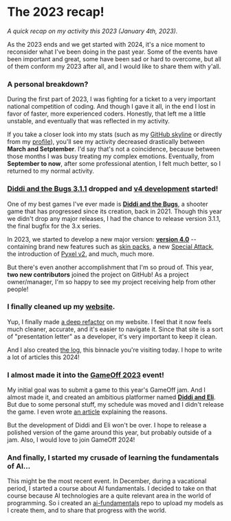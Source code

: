 # The 2023 recap!

_A quick recap on my activity this 2023 (January 4th, 2023)._

As the 2023 ends and we get started with 2024, it's a nice moment to reconsider what I've been doing
in the past year. Some of the events have been important and great, some have been sad or hard
to overcome, but all of them conform my 2023 after all, and I would like to share them with y'all.

### A personal breakdown?

During the first part of 2023, I was fighting for a ticket to a very important national competition
of coding. And though I gave it all, in the end I lost in favor of faster, more experienced coders.
Honestly, that left me a little unstable, and eventually that was reflected in my activity.

If you take a closer look into my stats \(such as my [GitHub skyline](https://skyline.github.com)
or directly from my [profile](https://github.com/DiddiLeija)\), you'll see my activity decreased
drastically between **March and Setptember**. I'd say that's not a coincidence, because between those
months I was busy treating my complex emotions. Eventually, from **September to now**, after some
professional atention, I felt much better, so I returned to my normal activity.

### [Diddi and the Bugs 3.1.1](https://diddileija.itch.io/diddi-and-the-bugs/devlog/517218/version-311) dropped and [v4 development](https://github.com/DiddiLeija/diddi-and-the-bugs/milestone/1) started!

One of my best games I've ever made is [**Diddi and the Bugs**](https://diddileija.itch.io/diddi-and-the-bugs), a shooter game
that has progressed since its creation, back in 2021. Though this year we didn't drop any major releases, I had the chance to
release version 3.1.1, the final bugfix for the 3.x series.

In 2023, we started to develop a new major version:
[**version 4.0**](https://github.com/DiddiLeija/diddi-and-the-bugs/milestone/1) -- containing brand new features such
as [skin packs](https://github.com/DiddiLeija/diddi-and-the-bugs/issues/137),
a new [Special Attack](https://github.com/DiddiLeija/diddi-and-the-bugs/issues/115),
the introduction of [Pyxel v2](https://github.com/DiddiLeija/diddi-and-the-bugs/pull/158),
and much, much more.

But there's even another accomplishment that I'm so proud of. This year, **two new contributors** joined
the project on GitHub! As a project owner/manager, I'm so happy to see my project receiving help from
other people!

### I finally cleaned up my [website](https://DiddiLeija.github.io).

Yup, I finally made [a deep refactor](https://github.com/DiddiLeija/DiddiLeija.github.io/issues/22) on my website.
I feel that it now feels much cleaner, accurate, and it's easier to navigate it. Since that site is a sort
of "presentation letter" as a developer, it's very important to keep it clean.

And I also created [the log](.), this binnacle you're visiting today. I hope to write a lot of articles
this 2024!

### I almost made it into the [GameOff 2023](https://itch.io/jam/game-off-2023) event!

My initial goal was to submit a game to this year's GameOff jam. And I almost made it, and created
an ambitious platformer named [**Diddi and Eli**](https://github.com/DiddiLeija/diddi-and-eli). But
due to some personal stuff, my schedule was moved and I didn't release the game. I even wrote
[an article](231130) explaining the reasons.

But the development of Diddi and Eli won't be over. I hope to release a polished version of the game
around this year, but probably outside of a jam. Also, I would love to join GameOff 2024!

### And finally, I started my crusade of learning the fundamentals of AI...

This might be the most recent event. In December, during a vacational period, I started a course
about AI fundamentals. I decided to take on that course because AI technologies are a quite
relevant area in the world of programming. So i created an [ai-fundamentals](https://github.com/DiddiLeija/ai-fundamentals)
repo to upload my models as I create them, and to share that progress with the world.
